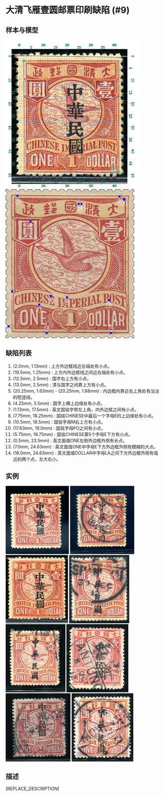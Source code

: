 # 大清飞雁壹圆邮票印刷缺陷 (#9)

## 样本与模型
<img src="sampling.png" height=480/> <img src="model.png" height=480/>

## 缺陷列表
1. (2.0mm, 1.13mm) :  上方外边框线近左端处有小点。
1. (19.5mm, 1.25mm) :  上方内外边框线之间近右端处有小点。
1. (12.5mm, 2.5mm) :  国字右上方有小点。
1. (13.0mm, 2.5mm) :  清与国字之间靠上方有小点。
1. (20.25mm, 1.63mm) - (20.25mm, 1.88mm) :  内边框内靠近右上角处有淡淡的短竖线。
1. (4.25mm, 5.5mm) :  圆字上横上边缘处有小点。
1. (1.13mm, 17.5mm) :  英文国铭字带左上角，内外边框之间有小点。
1. (7.75mm, 18.25mm) :  国铭CHINESE中最后一个字母E的上边缘处有小点。
1. (10.5mm, 18.5mm) :  国铭字母M右上方有小点。
1. (17.63mm, 19.0mm) :  国铭字母PO之间有小点。
1. (5.75mm, 19.75mm) :  国铭CHINESE第5个字母E下方有小点。
1. (0.5mm, 23.5mm) :  英文面值ONE左侧外边框外侧有长点。
1. (7.0mm, 24.63mm) :  英文面值ONE中字母E下方外边框外侧有模糊的大点。
1. (18.0mm, 24.63mm) :  英文面值DOLLAR中字母LA之间下方外边框外侧有临近的两个点，左大右小。


## 实例
<img src="2009-07-02_00027050132A.jpg" height=220/> <img src="2009-07-08_00027292019A.jpg" height=220/> <img src="2011-01-12_00039633029A.jpg" height=220/> <img src="2012-04-22_00060343144A.jpg" height=220/> <img src="2013-04-23_00108871021A.jpg" height=220/> <img src="2014-02-27_00137948048A.jpg" height=220/> <img src="2015-06-25_00178336009A.jpg" height=220/> <img src="2016-05-07_00210435021A.jpg" height=220/> 


## 描述
[REPLACE_DESCRIPTION]
